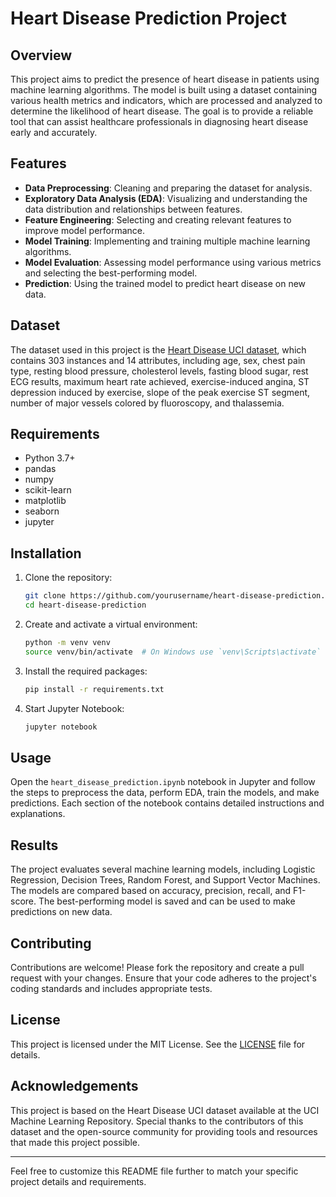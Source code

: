# Heart Disease Prediction Project

## Overview

This project aims to predict the presence of heart disease in patients using machine learning algorithms. The model is built using a dataset containing various health metrics and indicators, which are processed and analyzed to determine the likelihood of heart disease. The goal is to provide a reliable tool that can assist healthcare professionals in diagnosing heart disease early and accurately.

## Features

- **Data Preprocessing**: Cleaning and preparing the dataset for analysis.
- **Exploratory Data Analysis (EDA)**: Visualizing and understanding the data distribution and relationships between features.
- **Feature Engineering**: Selecting and creating relevant features to improve model performance.
- **Model Training**: Implementing and training multiple machine learning algorithms.
- **Model Evaluation**: Assessing model performance using various metrics and selecting the best-performing model.
- **Prediction**: Using the trained model to predict heart disease on new data.

## Dataset

The dataset used in this project is the [Heart Disease UCI dataset](https://archive.ics.uci.edu/ml/datasets/Heart+Disease), which contains 303 instances and 14 attributes, including age, sex, chest pain type, resting blood pressure, cholesterol levels, fasting blood sugar, rest ECG results, maximum heart rate achieved, exercise-induced angina, ST depression induced by exercise, slope of the peak exercise ST segment, number of major vessels colored by fluoroscopy, and thalassemia.

## Requirements

- Python 3.7+
- pandas
- numpy
- scikit-learn
- matplotlib
- seaborn
- jupyter

## Installation

1. Clone the repository:
   ```bash
   git clone https://github.com/yourusername/heart-disease-prediction.git
   cd heart-disease-prediction
   ```

2. Create and activate a virtual environment:
   ```bash
   python -m venv venv
   source venv/bin/activate  # On Windows use `venv\Scripts\activate`
   ```

3. Install the required packages:
   ```bash
   pip install -r requirements.txt
   ```

4. Start Jupyter Notebook:
   ```bash
   jupyter notebook
   ```

## Usage

Open the `heart_disease_prediction.ipynb` notebook in Jupyter and follow the steps to preprocess the data, perform EDA, train the models, and make predictions. Each section of the notebook contains detailed instructions and explanations.

## Results

The project evaluates several machine learning models, including Logistic Regression, Decision Trees, Random Forest, and Support Vector Machines. The models are compared based on accuracy, precision, recall, and F1-score. The best-performing model is saved and can be used to make predictions on new data.

## Contributing

Contributions are welcome! Please fork the repository and create a pull request with your changes. Ensure that your code adheres to the project's coding standards and includes appropriate tests.

## License

This project is licensed under the MIT License. See the [LICENSE](LICENSE) file for details.

## Acknowledgements

This project is based on the Heart Disease UCI dataset available at the UCI Machine Learning Repository. Special thanks to the contributors of this dataset and the open-source community for providing tools and resources that made this project possible.

---

Feel free to customize this README file further to match your specific project details and requirements.
